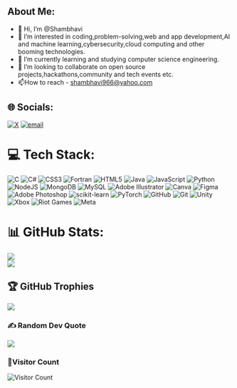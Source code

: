 ## About Me:

- 👋 Hi, I’m @Shambhavi
- 👀 I’m interested in coding,problem-solving,web and app development,AI and machine learning,cybersecurity,cloud computing and other booming technologies.
- 🌱 I’m currently learning and studying computer science engineering.
- 💞️ I’m looking to collaborate on open source projects,hackathons,community and tech events etc.
- 📫How to reach - shambhavi966@yahoo.com
  

## 🌐 Socials:
[![X](https://img.shields.io/badge/X-black.svg?logo=X&logoColor=white)](https://x.com/IamShambhaviiii) [![email](https://img.shields.io/badge/Email-D14836?logo=gmail&logoColor=white)](mailto:Shambhavi966@yahoo.com) 

# 💻 Tech Stack:
![C](https://img.shields.io/badge/c-%2300599C.svg?style=flat&logo=c&logoColor=white) ![C#](https://img.shields.io/badge/c%23-%23239120.svg?style=flat&logo=csharp&logoColor=white) ![CSS3](https://img.shields.io/badge/css3-%231572B6.svg?style=flat&logo=css3&logoColor=white) ![Fortran](https://img.shields.io/badge/Fortran-%23734F96.svg?style=flat&logo=fortran&logoColor=white) ![HTML5](https://img.shields.io/badge/html5-%23E34F26.svg?style=flat&logo=html5&logoColor=white) ![Java](https://img.shields.io/badge/java-%23ED8B00.svg?style=flat&logo=openjdk&logoColor=white) ![JavaScript](https://img.shields.io/badge/javascript-%23323330.svg?style=flat&logo=javascript&logoColor=%23F7DF1E) ![Python](https://img.shields.io/badge/python-3670A0?style=flat&logo=python&logoColor=ffdd54) ![NodeJS](https://img.shields.io/badge/node.js-6DA55F?style=flat&logo=node.js&logoColor=white) ![MongoDB](https://img.shields.io/badge/MongoDB-%234ea94b.svg?style=flat&logo=mongodb&logoColor=white) ![MySQL](https://img.shields.io/badge/mysql-4479A1.svg?style=flat&logo=mysql&logoColor=white) ![Adobe Illustrator](https://img.shields.io/badge/adobe%20illustrator-%23FF9A00.svg?style=flat&logo=adobe%20illustrator&logoColor=white) ![Canva](https://img.shields.io/badge/Canva-%2300C4CC.svg?style=flat&logo=Canva&logoColor=white) ![Figma](https://img.shields.io/badge/figma-%23F24E1E.svg?style=flat&logo=figma&logoColor=white) ![Adobe Photoshop](https://img.shields.io/badge/adobe%20photoshop-%2331A8FF.svg?style=flat&logo=adobe%20photoshop&logoColor=white) ![scikit-learn](https://img.shields.io/badge/scikit--learn-%23F7931E.svg?style=flat&logo=scikit-learn&logoColor=white) ![PyTorch](https://img.shields.io/badge/PyTorch-%23EE4C2C.svg?style=flat&logo=PyTorch&logoColor=white) ![GitHub](https://img.shields.io/badge/github-%23121011.svg?style=flat&logo=github&logoColor=white) ![Git](https://img.shields.io/badge/git-%23F05033.svg?style=flat&logo=git&logoColor=white) ![Unity](https://img.shields.io/badge/unity-%23000000.svg?style=flat&logo=unity&logoColor=white) ![Xbox](https://img.shields.io/badge/xbox-%23107C10.svg?style=flat&logo=xbox&logoColor=white) ![Riot Games](https://img.shields.io/badge/riotgames-D32936.svg?style=flat&logo=riotgames&logoColor=white) ![Meta](https://img.shields.io/badge/Meta-%230467DF.svg?style=flat&logo=Meta&logoColor=white)
# 📊 GitHub Stats:
![](https://github-readme-stats.vercel.app/api?username=ShambhaviCode&theme=radical&hide_border=false&include_all_commits=false&count_private=false)<br/>
![](https://nirzak-streak-stats.vercel.app/?user=ShambhaviCode&theme=radical&hide_border=false)<br/>


## 🏆 GitHub Trophies
![](https://github-profile-trophy.vercel.app/?username=ShambhaviCode&theme=radical&no-frame=false&no-bg=false&margin-w=4)

### ✍️ Random Dev Quote
![](https://quotes-github-readme.vercel.app/api?type=horizontal&theme=radical)


### 👥Visitor Count 
![Visitor Count](https://profile-counter.glitch.me/{ShambhaviCode}/count.svg)